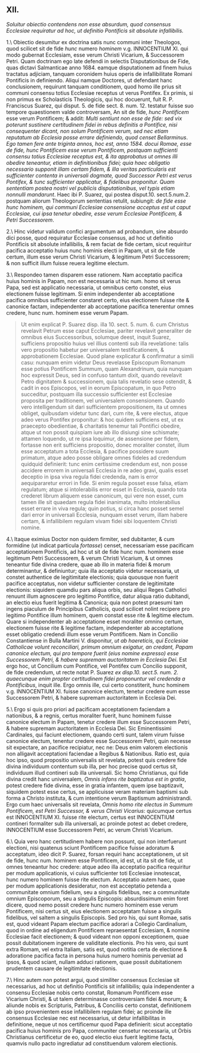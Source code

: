## XII.

*Soluitur obiectio contendens non esse absurdum, quod consensus Ecclesiae requiratur ad hoc, ut definitio Pontificis sit absolute infallibilis.*  

1.\ Obiectio desumitur ex doctrina satis nunc communi inter Theologos, quod scilicet sit de fide *hunc* numero *hominem* v.g. INNOCENTIUM XI. qui modo gubernat Ecclesiam, esse verum Christi Vicarium, & Successorem Petri. Quam doctrinam ego late defendi in selectis Disputationibus de Fide, quas dictavi Salmanticae anno 1684. eamque disputationem ad finem huius tractatus adjiciam, tanquam coronidem huius operis de infallibilitate Romani Pontificis in definiendo. Aliqui namque Doctores, ut defendant hanc conclusionem, requirunt tanquam conditionem, quod homo ille prius sit communi consensu totius Ecclesiae receptus ut verus Pontifex. Ex primis, si non primus ex Scholasticis Theologicis, qui hoc docuerunt, fuit R. P. Franciscus Suarez, qui disput. 5. de fide sect. 8. num. 12. testatur fuisse suo tempore quaestionem valde controversam, An sit de fide, *hunc Pontificem* esse verum Pontificem; & addit: *Multi sentiunt non esse de fide: sed vix poterunt sustinere certitudinem fidei in rebus definitis a Pontifice, nisi consequenter dicant, non solum Pontificem verum, sed nec etiam reputatum ab Ecclesia posse errare definiendo, quod censet Bellarminus*. *Ego tamen fere ante triginta annos, hoc est, anno 1584. docui Romae, esse de fide, hunc Pontificem esse verum Pontificem, postquam sufficienti consensu totius Ecclesiae receptus est, & ita approbatus ut omnes illi obedire teneantur, etiam in definitionibus fidei; quia haec obligatio necessario supponit illam certam fidem, & illa veritas particularis est sufficienter contenta in universali dogmate, quod Successor Petri est verus Pontifex, & tunc sufficienter applicatur, & fidelibus proponitur. Quam sententiam postea nostri vel publicis disputationibus, vel typis etiam nonnulli mandarunt*. Haec ibi P. Suarez, qui postea disput.10. sect.5.num.2. postquam aliorum Theologorum sententias retulit, subiungit: *de fide esse hunc hominem, qui communi Ecclesiae consensione acceptus est ut caput Ecclesiae, cui ipsa tenetur obedire, esse verum Ecclesiae Pontificem, & Petri Successorem*.  

2.\ Hinc videtur validum confici argumentum ad probandum, sine absurdo dici posse, quod requiratur Ecclesiae consensus, ad hoc ut definitio Pontificis sit absolute infallibilis, & rem faciat de fide certam, sicut requiritur pacifica acceptatio huius nunc hominis electi in Papam, ut sit de fide certum, illum esse verum Christi Vicarium, & legitimum Petri Successorem; & non sufficit illum fuisse reuera legitime electum.  

3.\ Respondeo tamen disparem esse rationem. Nam acceptatio pacifica huius hominis in Papam, non est necessaria ut hic num. homo sit verus Papa, sed est applicatio necessaria, ut omnibus certo constet, eius electionem fuisse legitimam. Si enim independenter ab acceptatione pacifica omnibus sufficienter constaret certo, eius electionem fuisse rite & canonice factam, independenter ab acceptatione pacifica tenerentur omnes credere, hunc num. hominem esse verum Papam.

> Ut enim explicat P. Suarez disp. illa 10. sect. 5. num. 6. cum Christus revelavit Petrum esse caput Ecclesiae, pariter revelavit generaliter de omnibus eius Successoribus, solumque deest, inquit Suarez, sufficiens propositio huius vel illius contenti sub illa revelatione: talis vero propositio habetur per universalem testificationem, & approbationem Ecclesiae. Quod plane explicatur & confirmatur a simili casu: nunquam enim videtur Deus revelasse Episcopum Romanum esse potius Pontificem Summum, quam Alexandrinum, quia nunquam hoc expressit Deus, sed in confuso tantum dixit, quando revelavit Petro dignitatem & successionem, quia talis revelatio sese ostendit, & cadit in eos Episcopos, vel in eorum Episcopatum, in quo Petro succeditur, postquam illa successio sufficienter est Ecclesiae proposita per traditionem, vel universalem consensionem. Quando vero intelligendum sit dari sufficientem propositionem, ita ut omnes obliget, quibusdam videtur tunc dari, cum rite, & vere electus, atque adeo verus Pontifex proponitur: & hoc quidem sufficiens est, ut ex praecepto obedientiae, & charitatis tenemur tali Pontifici obedire, atque ut non possit quispiam iure ab illo disiungi sine schismate; attamen loquendo, ut re ipsa loquimur, de assensione per fidem, fortasse non erit sufficiens propositio, donec moraliter constet, illum esse acceptatum a tota Ecclesia, & pacifice possidere suum primatum, atque adeo posse obligare omnes fideles ad credendum quidquid definierit: tunc enim certissime credendum est, non posse accidere errorem in universali Ecclesia in re adeo gravi, qualis esset deceptio in ipsa viva regula fidei credenda, nam is error aequipararetur errori in fide. Si enim regula posset esse falsa, etiam regulatum; atque si intolerabilis error esset in Ecclesia, quando tota crederet librum aliquem esse canonicum, qui vere non esset, cum tamen ille sit quaedam regula fidei inanimata, multo intolerabilius esset errare in viva regula; quin potius, si circa hanc posset semel dari error in universali Ecclesia, nunquam esset verum, illam habere certam, & infallibilem regulam vivam fidei sibi loquentem Christi nomine.

4.\ Itaque eximius Doctor non quidem firmiter, sed dubitanter, & cum formidine (ut indicat particula *fortasse*) censet, necessariam esse pacificam acceptationem Pontificis, ad hoc ut sit de fide hunc num. hominem esse legitimum Petri Successorem, & verum Christi Vicarium, & ut omnes teneantur fide divina credere, quae ab illo in materia fidei & morum determinantur, & definiuntur; quia illa acceptatio videtur necessaria, ut constet authentice de legitimitate electionis; quia quousque non fuerit pacifice acceptatus, non videtur sufficienter constare de legitimitate electionis: siquidem quamdiu pars aliqua orbis, seu aliqui Reges Catholici renuunt illum agnoscere pro legitimo Pontifice, datur aliqua ratio dubitandi, an electio eius fuerit legitima & Canonica; quia non potest praesumi tam ingens piaculum de Principibus Catholicis, quod scilicet nolint recipere pro legitimo Pontifice illum hominem, quem constat esse rite & legitime electum. Quare si independenter ab acceptatione esset moraliter omnino certum, electionem fuisse rite & legitime factam, independenter ab acceptatione esset obligatio credendi illum esse verum Pontificem. Nam in Concilio Constantiense in Bulla Martini V. disponitur, *ut ab haereticis, qui Ecclesiae Catholicae volunt reconciliari, primum omnium exigatur, an credant, Papam canonice electum, qui pro tempore fuerit (eius nomine expresso) esse Successorem Petri, & habere supremam auctoritatem in Ecclesia Dei*. Est ergo hoc, ut Concilium cum Pontifice, vel Pontifex cum Concilio supponit, de fide credendum, ut recte notat P. Suarez *ex disp.10. sect.5. num. 2. quaecunque enim propter certitudinem fidei proponuntur vel credenda a Pontificibus*, inquit ille. Ergo omnis ille, cui certo constiterit, hunc hominem v.g. INNOCENTIUM XI. fuisse canonice electum, tenetur credere eum esse Successorem Petri, & habere supremam auctoritatem in Ecclesia Dei.

5.\ Ergo si quis pro priori ad pacificam acceptationem faciendam a nationibus, & a regnis, certus moraliter fuerit, hunc hominem fuisse canonice electum in Papam, tenetur credere illum esse Successorem Petri, & habere supremam auctoritatem in Ecclesia Dei. Sic Eminentissimi Cardinales, qui faciunt electionem, quando certi sunt, talem virum fuisse canonice electum, tenentur credere esse Successorem Petri, quin necesse sit expectare, an pacifice recipiatur, nec ne: Deus enim valorem electionis non alligavit acceptationi faciendae a Regibus & Nationibus. Ratio est, quia hoc ipso, quod propositio universalis sit revelata, potest quis credere fide divina individuum contentum sub illa, per hoc precise quod certus sit, individuum illud contineri sub illa universali. Sic homo Christianus, qui fide divina credit hanc universalem, *Omnis infans rite baptizatus est in gratia*, potest credere fide divina, esse in gratia infantem, quem ipse baptizavit, siquidem potest esse certus, se applicuisse veram materiam baptismi sub forma a Christo instituta, & cum intentione verum Baptismum administrandi. Ergo cum haec universalis sit revelata, *Omnis homo rite electus in Summum Pontificem, est Petri Successor, & verus Christi Vicarius*: quicumque certus est INNOCENTIUM XI. fuisse rite electum, certus est INNOCENTIUM contineri formaliter sub illa universali, ac proinde potest ac debet credere, INNOCENTIUM esse Successorem Petri, ac verum Christi Vicarium.

6.\ Quia vero hanc certitudinem habere non possunt, qui non interfuerunt electioni, nisi quatenus sciunt Pontificem pacifice fuisse adoratum & acceptatum, ideo dicit P. Suarez, forsan requiri hanc acceptationem, ut sit de fide, hunc num. hominem esse Pontificem, id est, ut ita sit de fide, ut omnes teneantur hoc credere: atque adeo illa acceptatio pacifica requiritur per modum applicationis, vi cuius sufficienter toti Ecclesiae innotescat, hunc numero hominem fuisse rite electum. Acceptatio autem haec, quae per modum applicationis desideratur, non est acceptatio petenda a communitate omnium fidelium, seu a singulis fidelibus, nec a communitate omnium Episcoporum, seu a singulis Episcopis: absurdissimum enim foret dicere, quod nemo possit credere hunc numero hominem esse verum Pontificem, nisi certus sit, eius electionem acceptatam fuisse a singulis fidelibus, vel saltem a singulis Episcopis. Sed pro his, qui sunt Romae, satis est, quod videant Papam electum pacifice adorari a Collegio Cardinalium, quod in ordine ad eligendum Pontificem repraesentat Ecclesiam, & nomine Ecclesiae facit electionem; & quod videant non opponi exceptionem, quae possit dubitationem ingerere de validitate electionis. Pro his vero, qui sunt extra Romam, vel extra Italiam, satis est, quod notitia certa de electione & adoratione pacifica facta in persona huius numero hominis perveniat ad ipsos, & quod sciant, nullam adduci rationem, quae possit dubitationem prudentem causare de legitimitate electionis.

7.\ Hinc autem non potest argui, quod similiter consensus Ecclesiae sit necessarius, ad hoc ut definitio Pontificis sit infallibilis; quia independenter a consensu Ecclesiae nobis certo constat, Romanum Pontificem esse Vicarium Christi, & ut talem determinasse controversiam fidei & morum; & aliunde nobis ex Scripturis, Patribus, & Conciliis certo constat, definitionem ab ipso provenientem esse infallibilem regulam fidei; ac proinde ille consensus Ecclesiae nec est necessarius, ut detur infallibilitas in definitione, neque ut nos certificemur quod Papa definierit: sicut acceptatio pacifica huius hominis pro Papa, communiter censetur necessaria, ut Orbis Christianus certificetur de eo, quod electio eius fuerit legitime facta, quamvis nullo pacto ingrediatur ad constituendum valorem electionis.
